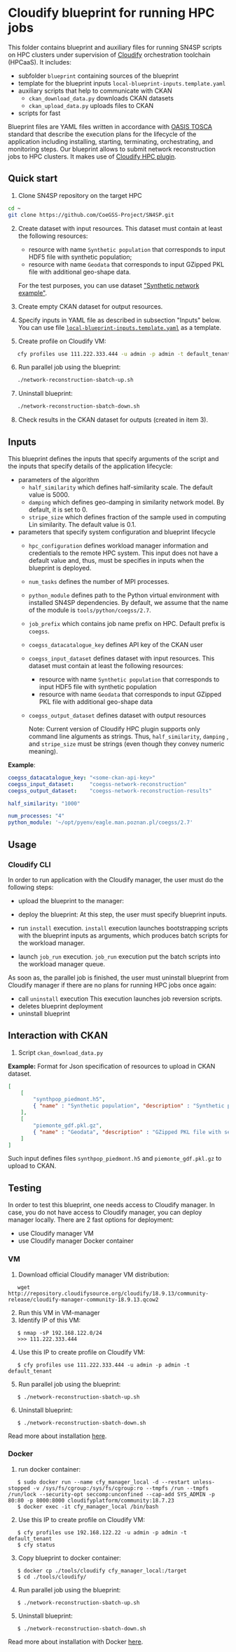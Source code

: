 # Cloudify blueprint for running HPC jobs

This folder contains blueprint and auxiliary files for running SN4SP scripts 
on HPC clusters under supervision of [Cloudify](https://cloudify.co/) orchestration toolchain (HPCaaS). 
It includes:

- subfolder `blueprint` containing sources of the blueprint
- template for the blueprint inputs `local-blueprint-inputs.template.yaml`
- auxiliary scripts that help to communicate with CKAN
  - `ckan_download_data.py` downloads CKAN datasets
  - `ckan_upload_data.py` uploads files to CKAN
- scripts for fast 

Blueprint files are YAML files written in accordance with [OASIS TOSCA](http://docs.oasis-open.org/tosca/TOSCA/v1.0/os/TOSCA-v1.0-os.pdf) standard that
describe the execution plans for the lifecycle of the application including installing,
starting, terminating, orchestrating, and monitoring steps.
Our blueprint allows to submit network reconstruction jobs to HPC clusters.
It makes use of [Cloudify HPC plugin](https://github.com/MSO4SC/cloudify-hpc-plugin).

## Quick start

1. Clone SN4SP repository on the target HPC
```sh
cd ~
git clone https://github.com/CoeGSS-Project/SN4SP.git
```
2. Create dataset with input resources.
   This dataset must contain at least the following resources:
     - resource with name `Synthetic population` that corresponds to input HDF5 file with synthetic population;
     - resource with name `Geodata` that corresponds to input GZipped PKL file with additional geo-shape data.

   For the test purposes, you can use dataset ["Synthetic network example"](https://coegss1.man.poznan.pl/dataset/synthetic-network-example).
3. Create empty CKAN dataset for output resources.
4. Specify inputs in YAML file as described in subsection "Inputs" below.
   You can use file [`local-blueprint-inputs.template.yaml`](https://raw.githubusercontent.com/CoeGSS-Project/SN4SP/master/tools/cloudify/local-blueprint-inputs.template.yaml) as a template.
5. Create profile on Cloudify VM:
```sh
   cfy profiles use 111.222.333.444 -u admin -p admin -t default_tenant
```
6. Run parallel job using the blueprint:
```sh
   ./network-reconstruction-sbatch-up.sh
```
7. Uninstall blueprint:
```sh
   ./network-reconstruction-sbatch-down.sh
```
8. Check results in the CKAN dataset for outputs (created in item 3).

## Inputs 

This blueprint defines the inputs that specify arguments of the script and the inputs that specify details of the application lifecycle:
- parameters of the algorithm
  - `half_similarity` which defines half-similarity scale. The default value is 5000.
  - `damping` which defines geo-damping in similarity network model. By default, it is set to 0.
  - `stripe_size` which defines fraction of the sample used in computing Lin similarity. The default value is 0.1.
- parameters that specify system configuration and blueprint lifecycle
  - `hpc_configuration` defines workload manager information and credentials to the remote HPC system.
     This input does not have a default value and, thus, must be specifies in inputs when the blueprint is deployed.
  - `num_tasks` defines the number of MPI processes.
  - `python_module` defines path to the Python virtual environment with installed SN4SP dependencies.
    By default, we assume that the name of the module is `tools/python/coegss/2.7`.
  - `job_prefix` which contains job name prefix on HPC. Default prefix is `coegss`.
  - `coegss_datacatalogue_key` defines API key of the CKAN user
  - `coegss_input_dataset` defines dataset with input resources. This dataset must contain at least the following resources:
     - resource with name `Synthetic population` that corresponds to input HDF5 file with synthetic population
     - resource with name `Geodata` that corresponds to input GZipped PKL file with additional geo-shape data
  - `coegss_output_dataset` defines dataset with output resources

    Note: Current version of Cloudify HPC plugin supports only command line alguments as strings.
    Thus, `half_similarity`, `damping` , and `stripe_size` must be strings (even though they convey numeric meaning).

**Example**:
```yml
coegss_datacatalogue_key: "<some-ckan-api-key>"
coegss_input_dataset:     "coegss-network-reconstruction"
coegss_output_dataset:    "coegss-network-reconstruction-results"

half_similarity: "1000"

num_processes: "4"
python_module: '~/opt/pyenv/eagle.man.poznan.pl/coegss/2.7'
```

## Usage 

### Cloudify CLI

In order to run application with the Cloudify manager, the user must do the following steps:

- upload the blueprint to the manager:
  
- deploy the blueprint:
  At this step, the user must specify blueprint inputs.
- run `install` execution.
  `install` execution launches bootstrapping scripts with the blueprint inputs as arguments,
  which produces batch scripts for the workload manager. 
- launch `job_run` execution.
  `job_run` execution put the batch scripts into the workload manager queue.

As soon as, the parallel job is finished, the user must uninstall blueprint from Cloudify manager
if there are no plans for running HPC jobs once again:
- call `uninstall` execution
  This execution launches job reversion scripts.
- deletes blueprint deployment
- uninstall blueprint

## Interaction with CKAN 

1. Script `ckan_download_data.py`

**Example:** Format for Json specification of resources to upload in CKAN dataset.
```JSON
[
    [
        "synthpop_piedmont.h5",
        { "name" : "Synthetic population", "description" : "Synthetic population of Piedmont, Italy" }
    ],
    [
        "piemonte_gdf.pkl.gz",
        { "name" : "Geodata", "description" : "GZipped PKL file with serialized geodata" }
    ]
]
```
Such input defines files `synthpop_piedmont.h5` and `piemonte_gdf.pkl.gz` to upload to CKAN.

## Testing

In order to test this blueprint, one needs access to Cloudify manager. 
In case, you do not have access to Cloudify manager, you can deploy manager locally.
There are 2 fast options for deployment:

- use Cloudify manager VM
- use Cloudify manager Docker container

### VM

1. Download official Cloudify manager VM distribution:
```shell
   wget http://repository.cloudifysource.org/cloudify/18.9.13/community-release/cloudify-manager-community-18.9.13.qcow2
```
2. Run this VM in VM-manager
3. Identify IP of this VM:
```console
   $ nmap -sP 192.168.122.0/24
   >>> 111.222.333.444
```
4. Use this IP to create profile on Cloudify VM:
```console
   $ cfy profiles use 111.222.333.444 -u admin -p admin -t default_tenant
```
5. Run parallel job using the blueprint:
```console
   $ ./network-reconstruction-sbatch-up.sh
```
6. Uninstall blueprint:
```console
   $ ./network-reconstruction-sbatch-down.sh
```
Read more about installation [here](https://cloudify.co/guide/3.1/installation-cli.htm).

### Docker

1. run docker container:
```console
   $ sudo docker run --name cfy_manager_local -d --restart unless-stopped -v /sys/fs/cgroup:/sys/fs/cgroup:ro --tmpfs /run --tmpfs /run/lock --security-opt seccomp:unconfined --cap-add SYS_ADMIN -p 80:80 -p 8000:8000 cloudifyplatform/community:18.7.23
   $ docker exec -it cfy_manager_local /bin/bash
```
2. Use this IP to create profile on Cloudify VM:
```console
   $ cfy profiles use 192.168.122.22 -u admin -p admin -t default_tenant
   $ cfy status
```
3. Copy blueprint to docker container:
```console
   $ docker cp ./tools/cloudify cfy_manager_local:/target
   $ cd ./tools/cloudify/
```
4. Run parallel job using the blueprint:
```console
   $ ./network-reconstruction-sbatch-up.sh
```
5. Uninstall blueprint:
```console
   $ ./network-reconstruction-sbatch-down.sh
```
Read more about installation with Docker [here](https://cloudify.co/getting-started/).
